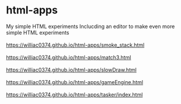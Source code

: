 # html-apps
My simple HTML experiments
Inclucding an editor to make even more simple HTML experiments
<br><br>
https://williac0374.github.io/html-apps/smoke_stack.html
<br><br>
https://williac0374.github.io/html-apps/match3.html
<br><br>
https://williac0374.github.io/html-apps/slowDraw.html
<br><br>
https://williac0374.github.io/html-apps/gameEngine.html
<br><br>
https://williac0374.github.io/html-apps/tasker/index.html
